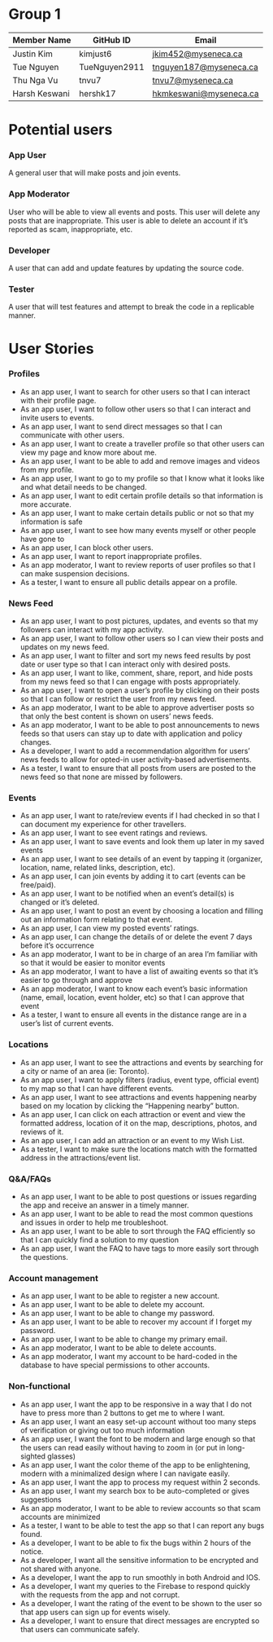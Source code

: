 # Group 1

| Member Name   | GitHub ID     | Email                  |
| ------------- | ------------- | ---------------------- |
| Justin Kim    | kimjust6      | jkim452@myseneca.ca    |
| Tue Nguyen    | TueNguyen2911 | tnguyen187@myseneca.ca |
| Thu Nga Vu    | tnvu7         | tnvu7@myseneca.ca      |
| Harsh Keswani | hershk17      | hkmkeswani@myseneca.ca |

# Potential users

### App User

A general user that will make posts and join events.

### App Moderator

User who will be able to view all events and posts. This user will delete any posts that are inappropriate. This user is able to delete an account if it’s reported as scam, inappropriate, etc.

### Developer

A user that can add and update features by updating the source code.

### Tester

A user that will test features and attempt to break the code in a replicable manner.

# User Stories

### Profiles

- As an app user, I want to search for other users so that I can interact with their profile page.
- As an app user, I want to follow other users so that I can interact and invite users to events.
- As an app user, I want to send direct messages so that I can communicate with other users.
- As an app user, I want to create a traveller profile so that other users can view my page and know more about me.
- As an app user, I want to be able to add and remove images and videos from my profile.
- As an app user, I want to go to my profile so that I know what it looks like and what detail needs to be changed.
- As an app user, I want to edit certain profile details so that information is more accurate.
- As an app user, I want to make certain details public or not so that my information is safe
- As an app user, I want to see how many events myself or other people have gone to
- As an app user, I can block other users.
- As an app user, I want to report inappropriate profiles.
- As an app moderator, I want to review reports of user profiles so that I can make suspension decisions.
- As a tester, I want to ensure all public details appear on a profile.

### News Feed

- As an app user, I want to post pictures, updates, and events so that my followers can interact with my app activity.
- As an app user, I want to follow other users so I can view their posts and updates on my news feed.
- As an app user, I want to filter and sort my news feed results by post date or user type so that I can interact only with desired posts.
- As an app user, I want to like, comment, share, report, and hide posts from my news feed so that I can engage with posts appropriately.
- As an app user, I want to open a user’s profile by clicking on their posts so that I can follow or restrict the user from my news feed.
- As an app moderator, I want to be able to approve advertiser posts so that only the best content is shown on users’ news feeds.
- As an app moderator, I want to be able to post announcements to news feeds so that users can stay up to date with application and policy changes.
- As a developer, I want to add a recommendation algorithm for users’ news feeds to allow for opted-in user activity-based advertisements.
- As a tester, I want to ensure that all posts from users are posted to the news feed so that none are missed by followers.

### Events

- As an app user, I want to rate/review events if I had checked in so that I can document my experience for other travellers.
- As an app user, I want to see event ratings and reviews.
- As an app user, I want to save events and look them up later in my saved events
- As an app user, I want to see details of an event by tapping it (organizer, location, name, related links, description, etc).
- As an app user, I can join events by adding it to cart (events can be free/paid).
- As an app user, I want to be notified when an event’s detail(s) is changed or it’s deleted.
- As an app user, I want to post an event by choosing a location and filling out an information form relating to that event.
- As an app user, I can view my posted events’ ratings.
- As an app user, I can change the details of or delete the event 7 days before it’s occurrence
- As an app moderator, I want to be in charge of an area I’m familiar with so that it would be easier to monitor events
- As an app moderator, I want to have a list of awaiting events so that it’s easier to go through and approve
- As an app moderator, I want to know each event’s basic information (name, email, location, event holder, etc) so that I can approve that event
- As a tester, I want to ensure all events in the distance range are in a user’s list of current events.

### Locations

- As an app user, I want to see the attractions and events by searching for a city or name of an area (ie: Toronto).
- As an app user, I want to apply filters (radius, event type, official event) to my map so that I can have different events.
- As an app user, I want to see attractions and events happening nearby based on my location by clicking the “Happening nearby” button.
- As an app user, I can click on each attraction or event and view the formatted address, location of it on the map, descriptions, photos, and reviews of it.
- As an app user, I can add an attraction or an event to my Wish List.
- As a tester, I want to make sure the locations match with the formatted address in the attractions/event list.

### Q&A/FAQs

- As an app user, I want to be able to post questions or issues regarding the app and receive an answer in a timely manner.
- As an app user, I want to be able to read the most common questions and issues in order to help me troubleshoot.
- As an app user, I want to be able to sort through the FAQ efficiently so that I can quickly find a solution to my question
- As an app user, I want the FAQ to have tags to more easily sort through the questions.

### Account management

- As an app user, I want to be able to register a new account.
- As an app user, I want to be able to delete my account.
- As an app user, I want to be able to change my password.
- As an app user, I want to be able to recover my account if I forget my password.
- As an app user, I want to be able to change my primary email.
- As an app moderator, I want to be able to delete accounts.
- As an app moderator, I want my account to be hard-coded in the database to have special permissions to other accounts.

### Non-functional

- As an app user, I want the app to be responsive in a way that I do not have to press more than 2 buttons to get me to where I want.
- As an app user, I want an easy set-up account without too many steps of verification or giving out too much information
- As an app user, I want the font to be modern and large enough so that the users can read easily without having to zoom in (or put in long-sighted glasses)
- As an app user, I want the color theme of the app to be enlightening, modern with a minimalized design where I can navigate easily.
- As an app user, I want the app to process my request within 2 seconds.
- As an app user, I want my search box to be auto-completed or gives suggestions
- As an app moderator, I want to be able to review accounts so that scam accounts are minimized
- As a tester, I want to be able to test the app so that I can report any bugs found.
- As a developer, I want to be able to fix the bugs within 2 hours of the notice.
- As a developer, I want all the sensitive information to be encrypted and not shared with anyone.
- As a developer, I want the app to run smoothly in both Android and IOS.
- As a developer, I want my queries to the Firebase to respond quickly with the requests from the app and not corrupt.
- As a developer, I want the rating of the event to be shown to the user so that app users can sign up for events wisely.
- As a developer, I want to ensure that direct messages are encrypted so that users can communicate safely.
